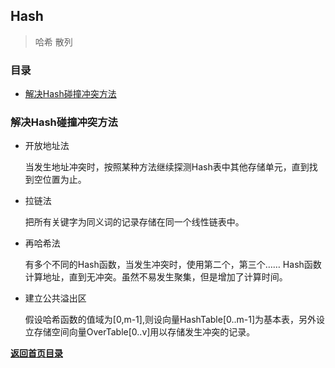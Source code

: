## Hash 

> 哈希 散列

### 目录
- [解决Hash碰撞冲突方法](#解决Hash碰撞冲突方法)

### 解决Hash碰撞冲突方法

- 开放地址法

    当发生地址冲突时，按照某种方法继续探测Hash表中其他存储单元，直到找到空位置为止。
	
- 拉链法

    把所有关键字为同义词的记录存储在同一个线性链表中。

- 再哈希法

    有多个不同的Hash函数，当发生冲突时，使用第二个，第三个…… Hash函数计算地址，直到无冲突。虽然不易发生聚集，但是增加了计算时间。

- 建立公共溢出区

    假设哈希函数的值域为[0,m-1],则设向量HashTable[0..m-1]为基本表，另外设立存储空间向量OverTable[0..v]用以存储发生冲突的记录。

[**返回首页目录**](README.md)